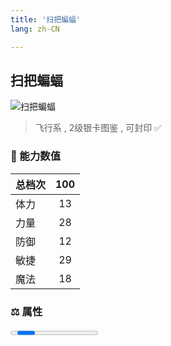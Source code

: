 ```yaml
---
title: '扫把蝙蝠'
lang: zh-CN

---
```


<RouterBack />

## 扫把蝙蝠

![扫把蝙蝠](https://user-images.githubusercontent.com/78347270/115859807-a0227200-a46b-11eb-836c-8740564fa0c7.gif) 

> 飞行系 , 2级银卡图鉴<Card :type="1" /> , 可封印 ✅ 


### 💪 能力数值

| 总档次       | 100            |
| :----------- |:-------------:|
| 体力      | 13   <Stars :number="1.5" />  |
| 力量      | 28   <Stars :number="3" />  |
| 防御      | 12  <Stars :number="1" />  | 
| 敏捷      | 29  <Stars :number="3" />  | 
| 魔法      | 18  <Stars :number="2" />   | 


### ⚖️ 属性


<Progress earth :number="0" />

<Progress water :number="6" />

<Progress fire :number="4" />

<Progress wind :number="0" />

### ✨ 技能栏 <Strong>10个</Strong>

- 攻击
- 防御
- 战栗袭心 Lv1

### 👶 1级出现点

- 莎莲娜东边洞窟 地下第二个二楼; 参考坐标(18,24)

